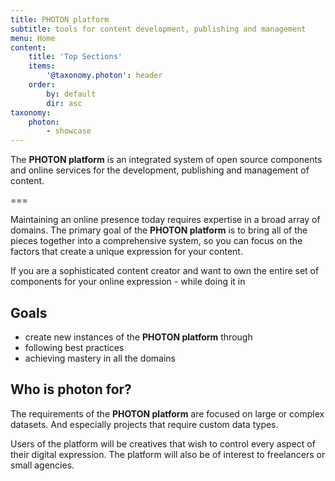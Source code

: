 ```yaml
---
title: PHOTON platform
subtitle: tools for content development, publishing and management
menu: Home
content:
    title: 'Top Sections'
    items: 
        '@taxonomy.photon': header
    order:
        by: default
        dir: asc
taxonomy: 
    photon: 
        - showcase
---
```



The **PHOTON platform** is an integrated system of open source components and online services for the development, publishing and management of content.

===

Maintaining an online presence today requires expertise in a broad array of domains. The primary goal of the **PHOTON platform** is to bring all of the pieces together into a comprehensive system, so you can focus on the factors that create a unique expression for your content.

If you are a sophisticated content creator and want to own the entire set of components for your online expression - while doing it in


## Goals

- create new instances of the **PHOTON platform** through
- following best practices
- achieving mastery in all the domains

## Who is **photon** for?

The requirements of the **PHOTON platform** are focused on large or complex datasets. And especially projects that require custom data types.

Users of the platform will be creatives that wish to control every aspect of their digital expression. The platform will also be of interest to freelancers or small agencies.
